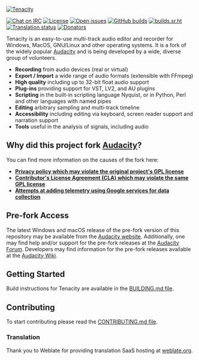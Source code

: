 [![Tenacity](https://raw.githubusercontent.com/tenacityteam/assets/master/PNG/tenacity-logo-dark-readme.png)](https://tenacityaudio.org)

[![Chat on IRC](https://badgen.net/badge/irc/%23tenacity/green)](https://web.libera.chat/gamja/?channels=#tenacity)
[![License](https://badgen.net/badge/license/GPLv2/blue)](LICENSE.txt)
[![Open issues](https://badgen.net/github/open-issues/tenacityteam/tenacity)](https://github.com/tenacityteam/tenacity/issues)
[![GitHub builds](https://badgen.net/github/checks/tenacityteam/tenacity/master?label=github)](https://github.com/tenacityteam/tenacity/actions?query=branch%3Amaster)
[![builds.sr.ht](https://builds.sr.ht/~tenacity/tenacity/commits/.svg)](https://builds.sr.ht/~tenacity/tenacity/commits/?)
[![Translation status](https://hosted.weblate.org/widgets/tenacity/-/tenacity/svg-badge.svg)](https://hosted.weblate.org/engage/tenacity/)
[![Donators](https://opencollective.com/tenacity/tiers/badge.svg)](https://opencollective.com/tenacity#category-CONTRIBUTE)

Tenacity is an easy-to-use multi-track audio editor and recorder for Windows, MacOS, GNU/Linux and other operating systems. It is a fork of the widely popular [Audacity](https://audacityteam.org/) and is being developed by a wide, diverse group of volunteers.

- **Recording** from audio devices (real or virtual)
- **Export / Import** a wide range of audio formats (extensible with FFmpeg)
- **High quality** including up to 32-bit float audio support
- **Plug-ins** providing support for VST, LV2, and AU plugins
- **Scripting** in the built-in scripting language Nyquist, or in Python, Perl and other languages with named pipes
- **Editing** arbitrary sampling and multi-track timeline
- **Accessibility** including editing via keyboard, screen reader support and narration support
- **Tools** useful in the analysis of signals, including audio

## Why did this project fork [Audacity](https://audacityteam.org)?

You can find more information on the causes of the fork here:

- [**Privacy policy which may violate the original project's GPL license**](https://github.com/audacity/audacity/issues/1213)
- [**Contributor's License Agreement (CLA) which may violate the same GPL license**](https://github.com/audacity/audacity/discussions/932)
- [**Attempts at adding telemetry using Google services for data collection**](https://github.com/audacity/audacity/pull/835)

## Pre-fork Access

The latest Windows and macOS release of the pre-fork version of this repository may be available from the [Audacity website](https://www.audacityteam.org/download/).
Additionally, one may find help and/or support for the pre-fork releases at the [Audacity Forum](https://forum.audacityteam.org/).
Developers may find information for the pre-fork releases available at the [Audacity Wiki](https://wiki.audacityteam.org/wiki/For_Developers).


## Getting Started

Build instructions for Tenacity are available in the [BUILDING.md file](BUILDING.md).

## Contributing

To start contributing please read the [CONTRIBUTING.md file](CONTRIBUTING.md).

### Translation

Thank you to Weblate for providing translation SaaS hosting at [weblate.org](https://hosted.weblate.org/projects/tenacity/tenacity/).
